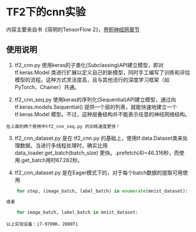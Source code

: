 # TF2下的cnn实验

内容主要来自书《简明的TensorFlow 2》，[卷积神经网章节](https://tf.wiki/zh_hans/basic/models.html#cnn)

## 使用说明
1.  tf2_cnn.py 使用keras的子类化(Subclassing)API建立模型，即对 tf.keras.Model 类进行扩展以定义自己的新模型，同时手工编写了训练和评估模型的流程。这种方式灵活度高，且与其他流行的深度学习框架（如 PyTorch、Chainer）共通。

2. tf2_cnn_seq.py 使用keras的序列化(Sequential)API建立模型，通过向 tf.keras.models.Sequential() 提供一个层的列表，就能快速地建立一个 tf.keras.Model 模型。不过，这种层叠结构并不能表示任意的神经网络结构。

```
在上面的两个使用中tf2_cnn_seq.py 的训练速度更快！
```

3. tf2_cnn_dataset.py 是在 tf2_cnn.py 的基础上，使用tf.data.Dataset类来处理数据。当进行多线程处理时，确实比用 data_loader.get_batch(batch_size) 更快。.prefetch(4)=46.316秒，而使用.get_batch用时67.282秒。

4. tf2_cnn_dataset.py 是在Eager模式下的，对于每个batch数据的提取可用使用

```python
    for step, (image_batch, label_batch) in enumerate(mnist_dataset):  # 迭代数据集对象，带step参数

或者
    
    for image_batch, label_batch in mnist_dataset:
```

```
以上实验设备：i7-9700K，2080Ti
```










